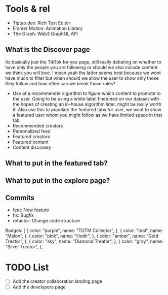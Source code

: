 # Tools & rel

- Tiptap.dev: Rich Text Editor
- Framer Motion: Animation Library
- The Graph: Web3 GraphQL API

## What is the Discover page

Its basically just the TikTok for you page, still really debating on whether to have only the people you are following or should we also include content we think you will love. I mean yeah the latter seems best because we wont have much to filter but when should we allow the user to show only those they follow and how often can we break those rules?

- Use of a recommender algorithm to figure which content to promote to the user. Going to be using a white label finetuned on our dataset with the hopes of creating an in-house algorithm later, might be really worth it. Also use this to populate the featured tabs for user, we want to show a featured user whom you might follow as we have limited space in that tab.
- Recommended creators
- Personalized feed
- Featured creators
- Featured content
- Content discovery

## What to put in the featured tab?

## What to put in the explore page?

## Commits

- feat: New feature
- fix: Bugfix
- refactor: Change code structure

Badges: [
{
color: "purple",
name: "TOTM Collector",
},
{
color: "teal",
name: "Melon",
},
{
color: "pink",
name: "Hodlr",
},
{
color: "amber",
name: "Gold Treator",
},
{
color: "sky",
name: "Diamond Treator",
},
{
color: "gray",
name: "Silver Treator",
},

# TODO List

- [ ] Add the creator collaboration landing page
- [ ] Add the developers page
